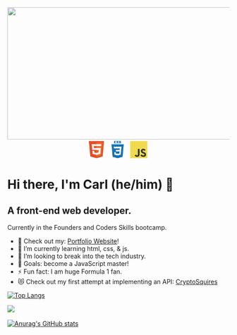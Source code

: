 <div align="center">
  <img src="https://media.giphy.com/media/dWesBcTLavkZuG35MI/giphy.gif" width="600" height="300"/>
</div>
<div align="center">
  <img src="https://github.com/devicons/devicon/blob/master/icons/html5/html5-original.svg" title="HTML5" alt="HTML" width="40" height="40"/>&nbsp;
  <img src="https://github.com/devicons/devicon/blob/master/icons/css3/css3-plain-wordmark.svg"  title="CSS3" alt="CSS" width="40" height="40"/>&nbsp;
  <img src="https://github.com/devicons/devicon/blob/master/icons/javascript/javascript-original.svg" title="JavaScript" alt="JavaScript" width="40" height="40"/>&nbsp;
</div>

# Hi there, I'm Carl (he/him) 👋 

## A front-end web developer.

Currently in the Founders and Coders Skills bootcamp.

- 🔭 Check out my: [Portfolio Website][portfolio]!
- 🌱 I’m currently learning html, css, & js.
- 👯 I’m looking to break into the tech industry.
- 🥅 Goals: become a JavaScript master!
- ⚡ Fun fact: I am  huge Formula 1 fan.
- 😻 Check out my first attempt at implementing an API: [CryptoSquires]

[![Top Langs](https://github-readme-stats.vercel.app/api/top-langs/?username=carlthedev&theme=dark)](https://github.com/malcolmwilson8/github-readme-stats)

<div>
  <img src = "https://github-readme-streak-stats.herokuapp.com?user=carlthedev&theme=dark&hide_border=true" width = 400>
</div>

[![Anurag's GitHub stats](https://github-readme-stats.vercel.app/api?username=carlthedev&theme=dark)](https://github.com/malcolmwilson8/github-readme-stats)

[portfolio]: https://carlthedev.github.io/Portfolio-v2/
[CryptoSquires]: https://cryptosquires.netlify.app/
[linkedin]: https://linkedin.com/in/codeSTACKr

